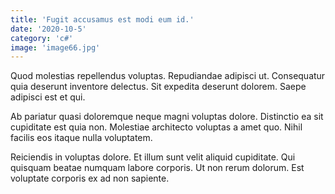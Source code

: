 ```yaml
---
title: 'Fugit accusamus est modi eum id.'
date: '2020-10-5'
category: 'c#'
image: 'image66.jpg'
---
```


Quod molestias repellendus voluptas. Repudiandae adipisci ut. Consequatur quia deserunt inventore delectus. Sit expedita deserunt dolorem. Saepe adipisci est et qui.
 Ab pariatur quasi doloremque neque magni voluptas dolore. Distinctio ea sit cupiditate est quia non. Molestiae architecto voluptas a amet quo. Nihil facilis eos itaque nulla voluptatem.
 Reiciendis in voluptas dolore. Et illum sunt velit aliquid cupiditate. Qui quisquam beatae numquam labore corporis. Ut non rerum dolorum. Est voluptate corporis ex ad non sapiente.
